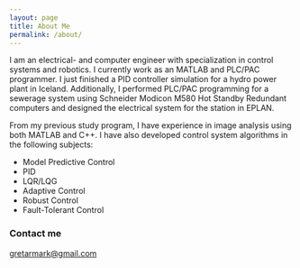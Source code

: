 ```yaml
---
layout: page
title: About Me
permalink: /about/
---
```


I am an electrical- and computer engineer with specialization in control systems and robotics. I currently work as an MATLAB and PLC/PAC programmer. I just finished a PID controller simulation for a hydro power plant in Iceland. Additionally, I performed PLC/PAC programming for a sewerage system using Schneider Modicon M580 Hot Standby Redundant computers and designed the electrical system for the station in EPLAN.

From my previous study program, I have experience in image analysis using both MATLAB and C++. I have also developed control system algorithms in the following subjects:

* Model Predictive Control
* PID
* LQR/LQG
* Adaptive Control
* Robust Control
* Fault-Tolerant Control

### Contact me

[gretarmark@gmail.com](mailto:gretarmark@gmail.com)
